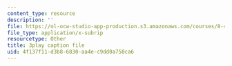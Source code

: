 ```yaml
---
content_type: resource
description: ''
file: https://ol-ocw-studio-app-production.s3.amazonaws.com/courses/8-422-atomic-and-optical-physics-ii-spring-2013/4f137f11d3b86830aa4ec9dd0a750ca6_lJOuPmI--5c.srt
file_type: application/x-subrip
resourcetype: Other
title: 3play caption file
uid: 4f137f11-d3b8-6830-aa4e-c9dd0a750ca6
---
```

